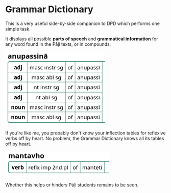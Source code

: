 # Grammar Dictionary

This is a very useful side-by-side companion to DPD which performs one simple task.

It displays all possible **parts of speech** and **grammatical information** for any word found in the Pāḷi texts, or in compounds.

![anupassinā](../pics/grammar/anupassin%C4%81.png)

If you're like me, you probably don't know your inflection tables for reflexive verbs off by heart. No problem, the Grammar Dictionary knows all its tables off by heart. 

![mantavho](../pics/grammar/mantavho.png)

Whether this helps or hinders Pāḷi students remains to be seen.
